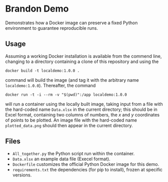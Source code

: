 # Brandon Demo

Demonstrates how a Docker image can preserve a fixed Python environment
to guarantee reproducible runs.

## Usage

Assuming a working Docker installation is available from the commend line,
changing to a directory containing a clone of this repository and using the
```
docker build -t localdemo:1.0.0 .
```
command will build the image (and tag it with the arbitrary name
`localdemo:1.0.0`). Thereafter, the command
```
docker run -t -i --rm -v "$(pwd)":/app localdemo:1.0.0
```
will run a container using the locally built image, taking input from a
file with the hard-coded name `Data.xlsx` in the current directory; this
should be in Excel format, containing two columns of numbers, the _x_ and _y_ coordinates of points to be plotted. An image file with the hard-coded name `plotted_data.png` should then appear in the current directory.

## Files

* `All_together.py` the Python script run within the container.
* `Data.xlsx` an example data file (Execel format).
* `Dockerfile` customizes the official Python Docker image for this demo.
* `requirements.txt` the dependencies (for pip to install), frozen at specific versions.
